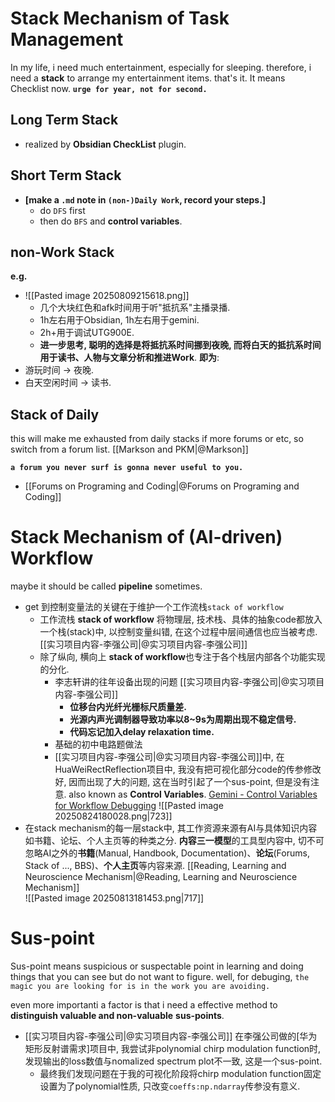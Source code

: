 # Stack Mechanism of Task Management

In my life, i need much entertainment, especially for sleeping. therefore, i need a **stack** to arrange my entertainment items. that's it. 
It means Checklist now. 
**`urge for year, not for second.`**  

## Long Term Stack

- realized by **Obsidian CheckList** plugin. 

## Short Term Stack

- **[make a `.md` note in `(non-)Daily Work`, record your steps.]** 
	- do `DFS` first
	- then do `BFS` and **control variables**. 

## non-Work Stack 

**e.g.** 

- ![[Pasted image 20250809215618.png]]
	- 几个大块红色和afk时间用于听"抵抗系"主播录播. 
	- 1h左右用于Obsidian, 1h左右用于gemini. 
	- 2h+用于调试UTG900E. 
	- **进一步思考, 聪明的选择是将抵抗系时间挪到夜晚, 而将白天的抵抗系时间用于读书、人物与文章分析和推进Work**. 
**即为**: 
- 游玩时间 $\to$ 夜晚. 
- 白天空闲时间 $\to$ 读书.  

## Stack of Daily 

this will make me exhausted from daily stacks if more forums or etc, so switch from a forum list. [[Markson and PKM|@Markson]]

**`a forum you never surf is gonna never useful to you.`** 
-  [[Forums on Programing and Coding|@Forums on Programing and Coding]]  

# Stack Mechanism of (AI-driven) Workflow 

maybe it should be called **pipeline** sometimes. 

- get 到控制变量法的关键在于维护一个工作流栈`stack of workflow`
	- 工作流栈 **stack of workflow** 将物理层, 技术栈、具体的抽象code都放入一个栈(stack)中, 以控制变量纠错, 在这个过程中层间通信也应当被考虑. [[实习项目内容-李强公司|@实习项目内容-李强公司]] 
	- 除了纵向, 横向上 **stack of workflow**也专注于各个栈层内部各个功能实现的分化. 
		- 李志轩讲的往年设备出现的问题 [[实习项目内容-李强公司|@实习项目内容-李强公司]]
			- **位移台内光纤光栅标尺质量差.**  
			- **光源内声光调制器导致功率以8~9s为周期出现不稳定信号.** 
			- **代码忘记加入delay relaxation time.**  
		- 基础的初中电路题做法
		- [[实习项目内容-李强公司|@实习项目内容-李强公司]]中, 在HuaWeiRectReflection项目中, 我没有把可视化部分code的传参修改好, 因而出现了大的问题, 这在当时引起了一个sus-point, 但是没有注意. 
	also known as **Control Variables**. 
	[‎Gemini - Control Variables for Workflow Debugging](https://g.co/gemini/share/6d2537acfe6d) 
![[Pasted image 20250824180028.png|723]]
- 在stack mechanism的每一层stack中, 其工作资源来源有AI与具体知识内容如书籍、论坛、个人主页等的种类之分. 
	**内容三一模型**的工具型内容中, 切不可忽略AI之外的**书籍**(Manual, Handbook, Documentation)、**论坛**(Forums, Stack of ..., BBS)、**个人主页**等内容来源. [[Reading, Learning and Neuroscience Mechanism|@Reading, Learning and Neuroscience Mechanism]]  
![[Pasted image 20250813181453.png|717]] 

# Sus-point

Sus-point means suspicious or suspectable point in learning and doing things that you can see but do not want to figure. 
well, for debuging, `the magic you are looking for is in the work you are avoiding.` 

even more importanti a factor is that i need a effective method to **distinguish valuable and non-valuable** **sus-points**. 

- [[实习项目内容-李强公司|@实习项目内容-李强公司]] 
	在李强公司做的[华为矩形反射谱需求]项目中, 我尝试非polynomial chirp modulation function时, 发现输出的loss数值与nomalized spectrum plot不一致, 这是一个sus-point. 
	- 最终我们发现问题在于我的可视化阶段将chirp modulation function固定设置为了polynomial性质, 只改变`coeffs:np.ndarray`传参没有意义. 

